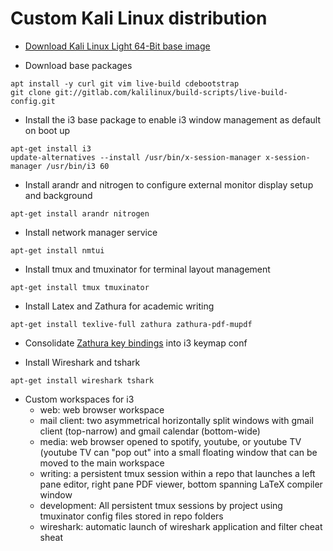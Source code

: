 # Custom Kali Linux distribution

- [Download Kali Linux Light 64-Bit base image](https://cdimage.kali.org/kali-2019.2/kali-linux-light-2019.2-amd64.iso)

- Download base packages
```
apt install -y curl git vim live-build cdebootstrap
git clone git://gitlab.com/kalilinux/build-scripts/live-build-config.git
```

- Install the i3 base package to enable i3 window management as default on boot up
```
apt-get install i3
update-alternatives --install /usr/bin/x-session-manager x-session-manager /usr/bin/i3 60
```

- Install arandr and nitrogen to configure external monitor display setup and background
```
apt-get install arandr nitrogen
```

- Install network manager service
```
apt-get install nmtui
```

- Install tmux and tmuxinator for terminal layout management
```
apt-get install tmux tmuxinator
```

- Install Latex and Zathura for academic writing
```
apt-get install texlive-full zathura zathura-pdf-mupdf
```
- Consolidate [Zathura key bindings](https://github.com/pwmt/zathura/blob/master/doc/man/_bindings.txt) into i3 keymap conf

- Install Wireshark and tshark
```
apt-get install wireshark tshark
```

- Custom workspaces for i3
  - web: web browser workspace
  - mail client: two asymmetrical horizontally split windows with gmail client (top-narrow) and gmail calendar (bottom-wide) 
  - media: web browser opened to spotify, youtube, or youtube TV (youtube TV can "pop out" into a small floating window that can be moved to the main workspace
  - writing: a persistent tmux session within a repo that launches a left pane editor, right pane PDF viewer, bottom spanning LaTeX compiler window
  - development: All persistent tmux sessions by project using tmuxinator config files stored in repo folders
  - wireshark: automatic launch of wireshark application and filter cheat sheat


